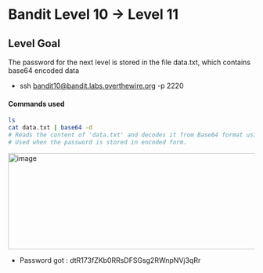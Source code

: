 # Bandit Level 10 → Level 11

## Level Goal
The password for the next level is stored in the file data.txt, which contains base64 encoded data

- ssh bandit10@bandit.labs.overthewire.org -p 2220

#### Commands used
```bash
ls
cat data.txt | base64 -d
# Reads the content of 'data.txt' and decodes it from Base64 format using 'base64 -d'.
# Used when the password is stored in encoded form.
```

<img width="814" height="196" alt="image" src="https://github.com/user-attachments/assets/5567da1c-d186-447e-9c3e-bf14b8e3d807" />

- Password got : dtR173fZKb0RRsDFSGsg2RWnpNVj3qRr
